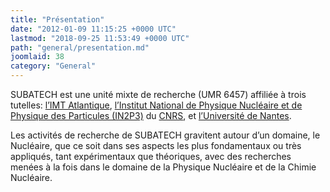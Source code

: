 ```yaml
---
title: "Présentation"
date: "2012-01-09 11:15:25 +0000 UTC"
lastmod: "2018-09-25 11:53:49 +0000 UTC"
path: "general/presentation.md"
joomlaid: 38
category: "General"
---
```

SUBATECH est une unité mixte de recherche (UMR 6457) affiliée à trois tutelles: [l’IMT Atlantique](http://www.imt-atlantique.fr), [l’Institut National de Physique Nucléaire et de Physique des Particules (IN2P3)](http://www.in2p3.fr) du [CNRS](http://www.cnrs.fr), et [l’Université de Nantes](http://www.univ-nantes.fr).

Les activités de recherche de SUBATECH gravitent autour d’un domaine, le Nucléaire, que ce soit dans ses aspects les plus fondamentaux ou très appliqués, tant expérimentaux que théoriques, avec des recherches menées à la fois dans le domaine de la Physique Nucléaire et de la Chimie Nucléaire.
